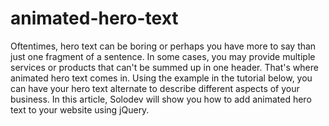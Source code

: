 # animated-hero-text
Oftentimes, hero text can be boring or perhaps you have more to say than just one fragment of a sentence. In some cases, you may provide multiple services or products that can't be summed up in one header. That's where animated hero text comes in. Using the example in the tutorial below, you can have your hero text alternate to describe different aspects of your business. In this article, Solodev will show you how to add animated hero text to your website using jQuery.

